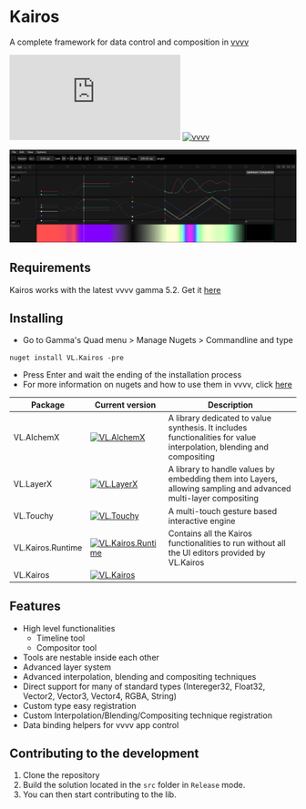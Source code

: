 # Kairos

A complete framework for data control and composition in [vvvv](http://visualprogramming.net)

[![Matrix](https://img.shields.io/matrix/VL.Kairos:matrix.org?label=chat%20on%20element&logo=element&style=flat-square)](https://app.element.io/#/room/#VL.Kairos:matrix.org) [![vvvv](https://img.shields.io/static/v1?label=MADE%20WITH&message=VVVV&color=191919&style=flat-square)](https://visualprogramming.net/)

![VL.Kairos banner](/img/banner.png)

## Requirements

Kairos works with the latest vvvv gamma 5.2. Get it [here](http://visualprogramming.net)

## Installing

- Go to Gamma's Quad menu > Manage Nugets > Commandline and type

```
nuget install VL.Kairos -pre
```
- Press Enter and wait the ending of the installation process
- For more information on nugets and how to use them in vvvv, click [here](https://thegraybook.vvvv.org/reference/libraries/referencing.html#manage-nugets)

| Package           | Current version                                                                                                                                            | Description                                                                                                            |
|-------------------|------------------------------------------------------------------------------------------------------------------------------------------------------------|------------------------------------------------------------------------------------------------------------------------|
| VL.AlchemX        | [![VL.AlchemX](https://img.shields.io/nuget/vpre/VL.AlchemX?logo=nuget&style=flat-square)](https://www.nuget.org/packages/VL.AlchemX/)                     | A library dedicated to value synthesis. It includes functionalities for value interpolation, blending and compositing  |
| VL.LayerX         | [![VL.LayerX](https://img.shields.io/nuget/vpre/VL.LayerX?logo=nuget&style=flat-square)](https://www.nuget.org/packages/VL.LayerX/)                        | A library to handle values by embedding them into Layers, allowing sampling and advanced multi-layer compositing       |
| VL.Touchy         | [![VL.Touchy](https://img.shields.io/nuget/vpre/VL.Touchy?logo=nuget&style=flat-square)](https://www.nuget.org/packages/VL.Touchy)                         | A multi-touch gesture based interactive engine                                                                         |
| VL.Kairos.Runtime | [![VL.Kairos.Runtime](https://img.shields.io/nuget/vpre/VL.Kairos.Runtime?logo=nuget&style=flat-square)](https://www.nuget.org/packages/VL.Kairos.Runtime) | Contains all the Kairos functionalities to run without all the UI editors provided by VL.Kairos                        |
| VL.Kairos         | [![VL.Kairos](https://img.shields.io/nuget/vpre/VL.Kairos?logo=nuget&style=flat-square)](https://www.nuget.org/packages/VL.Kairos)                         |                                                                                                                        |

## Features

* High level functionalities
    * Timeline tool
    * Compositor tool
* Tools are nestable inside each other
* Advanced layer system
* Advanced interpolation, blending and compositing techniques
* Direct support for many of standard types (Intereger32, Float32, Vector2, Vector3, Vector4, RGBA, String)
* Custom type easy registration
* Custom Interpolation/Blending/Compositing technique registration
* Data binding helpers for vvvv app control



## Contributing to the development

1. Clone the repository
2. Build the solution located in the `src` folder in `Release` mode. 
3. You can then start contributing to the lib.
